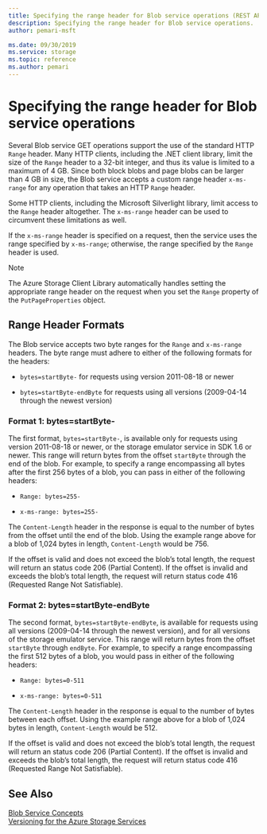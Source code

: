 ```yaml
---
title: Specifying the range header for Blob service operations (REST API) - Azure Storage
description: Specifying the range header for Blob service operations.
author: pemari-msft

ms.date: 09/30/2019
ms.service: storage
ms.topic: reference
ms.author: pemari
---
```


# Specifying the range header for Blob service operations

Several Blob service GET operations support the use of the standard HTTP `Range` header. Many HTTP clients, including the .NET client library, limit the size of the `Range` header to a 32-bit integer, and thus its value is limited to a maximum of 4 GB. Since both block blobs and page blobs can be larger than 4 GB in size, the Blob service accepts a custom range header `x-ms-range` for any operation that takes an HTTP `Range` header.  
  
 Some HTTP clients, including the Microsoft Silverlight library, limit access to the `Range` header altogether. The `x-ms-range` header can be used to circumvent these limitations as well.  
  
 If the `x-ms-range` header is specified on a request, then the service uses the range specified by `x-ms-range`; otherwise, the range specified by the `Range` header is used.  
  
> [!NOTE]
>  The Azure Storage Client Library automatically handles setting the appropriate range header on the request when you set the `Range` property of the `PutPageProperties` object.  
  
## Range Header Formats  
 The Blob service accepts two byte ranges for the `Range` and `x-ms-range` headers. The byte range must adhere to either of the following formats for the headers:  
  
-   `bytes=startByte-` for requests using version 2011-08-18 or newer  
  
-   `bytes=startByte-endByte` for requests using all versions (2009-04-14 through the newest version)  
  
### Format 1: bytes=startByte-  
 The first format, `bytes=startByte-`, is available only for requests using version 2011-08-18 or newer, or the storage emulator service in SDK 1.6 or newer. This range will return bytes from the offset `startByte` through the end of the blob. For example, to specify a range encompassing all bytes after the first 256 bytes of a blob, you can pass in either of the following headers:  
  
-   `Range: bytes=255-`  
  
-   `x-ms-range: bytes=255-`  
  
 The `Content-Length` header in the response is equal to the number of bytes from the offset until the end of the blob. Using the example range above for a blob of 1,024 bytes in length, `Content-Length` would be 756.  
  
 If the offset is valid and does not exceed the blob’s total length, the request will return an status code 206 (Partial Content). If the offset is invalid and exceeds the blob’s total length, the request will return status code 416 (Requested Range Not Satisfiable).  
  
### Format 2: bytes=startByte-endByte  
 The second format, `bytes=startByte-endByte`, is available for requests using all versions (2009-04-14 through the newest version), and for all versions of the storage emulator service. This range will return bytes from the offset `startByte` through `endByte`. For example, to specify a range encompassing the first 512 bytes of a blob, you would pass in either of the following headers:  
  
-   `Range: bytes=0-511`  
  
-   `x-ms-range: bytes=0-511`  
  
 The `Content-Length` header in the response is equal to the number of bytes between each offset. Using the example range above for a blob of 1,024 bytes in length, `Content-Length` would be 512.  
  
 If the offset is valid and does not exceed the blob’s total length, the request will return an status code 206 (Partial Content). If the offset is invalid and exceeds the blob’s total length, the request will return status code 416 (Requested Range Not Satisfiable).  
  
## See Also  
 [Blob Service Concepts](Blob-Service-Concepts.md)   
 [Versioning for the Azure Storage Services](Versioning-for-the-Azure-Storage-Services.md)
